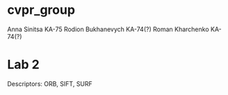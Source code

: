 # cvpr_group

 Anna Sinitsa KA-75
 Rodion Bukhanevych KA-74(?)
 Roman Kharchenko KA-74(?)
# Lab 2
 Descriptors:
	ORB, SIFT, SURF